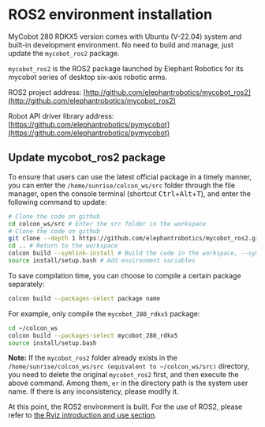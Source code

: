 # ROS2 environment installation

MyCobot 280 RDKX5 version comes with Ubuntu (V-22.04) system and built-in development environment. No need to build and manage, just update the `mycobot_ros2` package.

`mycobot_ros2` is the ROS2 package launched by Elephant Robotics for its mycobot series of desktop six-axis robotic arms.

ROS2 project address: [http://github.com/elephantrobotics/mycobot_ros2](http://github.com/elephantrobotics/mycobot_ros2)

Robot API driver library address: [https://github.com/elephantrobotics/pymycobot](https://github.com/elephantrobotics/pymycobot)

## Update mycobot_ros2 package

To ensure that users can use the latest official package in a timely manner, you can enter the `/home/sunrise/colcon_ws/src` folder through the file manager, open the console terminal (shortcut <kbd>Ctrl</kbd>+<kbd>Alt</kbd>+<kbd>T</kbd>), and enter the following command to update:

```bash
# Clone the code on github
cd colcon_ws/src # Enter the src folder in the workspace
# Clone the code on github
git clone --depth 1 https://github.com/elephantrobotics/mycobot_ros2.git
cd .. # Return to the workspace
colcon build --symlink-install # Build the code in the workspace, --symlink-install: avoid recompiling every time you adjust the python script
source install/setup.bash # Add environment variables
```

To save compilation time, you can choose to compile a certain package separately:

```bash
colcon build --packages-select package name
```

For example, only compile the `mycobot_280_rdkx5` package:

```bash
cd ~/colcon_ws
colcon build --packages-select mycobot_280_rdkx5
source install/setup.bash
```

**Note:** If the `mycobot_ros2` folder already exists in the `/home/sunrise/colcon_ws/src (equivalent to ~/colcon_ws/src)` directory, you need to delete the original `mycobot_ros2` first, and then execute the above command. Among them, `er` in the directory path is the system user name. If there is any inconsistency, please modify it.

At this point, the ROS2 environment is built. For the use of ROS2, please refer to [the Rviz introduction and use section](12.2.4-rivzIntroductionAndUse/README.md).
